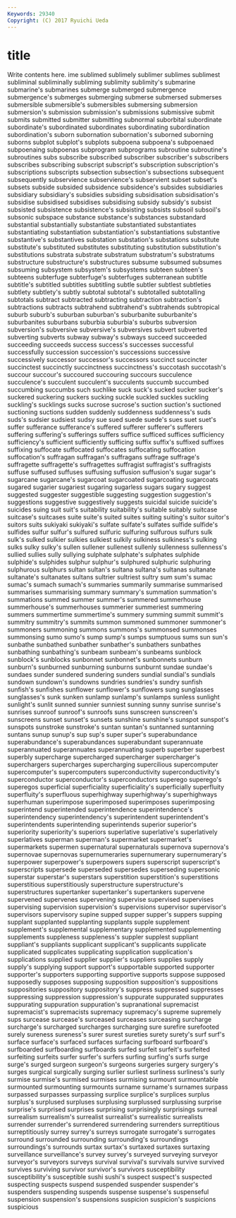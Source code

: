 ```yaml
---
Keywords: 29340 
Copyright: (C) 2017 Ryuichi Ueda
---
```


# title

Write contents here.
ime sublimed
sublimely sublimer sublimes sublimest subliminal subliminally subliming sublimity sublimity's submarine
submarine's submarines submerge submerged submergence submergence's submerges submerging submerse submersed
submerses submersible submersible's submersibles submersing submersion submersion's submission submission's submissions
submissive submit submits submitted submitter submitting subnormal suborbital subordinate subordinate's
subordinated subordinates subordinating subordination subordination's suborn subornation subornation's suborned suborning
suborns subplot subplot's subplots subpoena subpoena's subpoenaed subpoenaing subpoenas subprogram
subprograms subroutine subroutine's subroutines subs subscribe subscribed subscriber subscriber's subscribers
subscribes subscribing subscript subscript's subscription subscription's subscriptions subscripts subsection subsection's
subsections subsequent subsequently subservience subservience's subservient subset subset's subsets subside
subsided subsidence subsidence's subsides subsidiaries subsidiary subsidiary's subsidies subsiding subsidisation
subsidisation's subsidise subsidised subsidises subsidising subsidy subsidy's subsist subsisted subsistence
subsistence's subsisting subsists subsoil subsoil's subsonic subspace substance substance's substances
substandard substantial substantially substantiate substantiated substantiates substantiating substantiation substantiation's substantiations
substantive substantive's substantives substation substation's substations substitute substitute's substituted substitutes
substituting substitution substitution's substitutions substrata substrate substratum substratum's substratums substructure
substructure's substructures subsume subsumed subsumes subsuming subsystem subsystem's subsystems subteen
subteen's subteens subterfuge subterfuge's subterfuges subterranean subtitle subtitle's subtitled subtitles
subtitling subtle subtler subtlest subtleties subtlety subtlety's subtly subtotal subtotal's
subtotalled subtotalling subtotals subtract subtracted subtracting subtraction subtraction's subtractions subtracts
subtrahend subtrahend's subtrahends subtropical suburb suburb's suburban suburban's suburbanite suburbanite's
suburbanites suburbans suburbia suburbia's suburbs subversion subversion's subversive subversive's subversives
subvert subverted subverting subverts subway subway's subways succeed succeeded succeeding
succeeds success success's successes successful successfully succession succession's successions successive
successively successor successor's successors succinct succincter succinctest succinctly succinctness succinctness's
succotash succotash's succour succour's succoured succouring succours succulence succulence's succulent
succulent's succulents succumb succumbed succumbing succumbs such suchlike suck suck's
sucked sucker sucker's suckered suckering suckers sucking suckle suckled suckles
suckling suckling's sucklings sucks sucrose sucrose's suction suction's suctioned suctioning
suctions sudden suddenly suddenness suddenness's suds suds's sudsier sudsiest sudsy
sue sued suede suede's sues suet suet's suffer sufferance sufferance's
suffered sufferer sufferer's sufferers suffering suffering's sufferings suffers suffice sufficed
suffices sufficiency sufficiency's sufficient sufficiently sufficing suffix suffix's suffixed suffixes
suffixing suffocate suffocated suffocates suffocating suffocation suffocation's suffragan suffragan's suffragans
suffrage suffrage's suffragette suffragette's suffragettes suffragist suffragist's suffragists suffuse suffused
suffuses suffusing suffusion suffusion's sugar sugar's sugarcane sugarcane's sugarcoat sugarcoated
sugarcoating sugarcoats sugared sugarier sugariest sugaring sugarless sugars sugary suggest
suggested suggester suggestible suggesting suggestion suggestion's suggestions suggestive suggestively suggests
suicidal suicide suicide's suicides suing suit suit's suitability suitability's suitable
suitably suitcase suitcase's suitcases suite suite's suited suites suiting suiting's
suitor suitor's suitors suits sukiyaki sukiyaki's sulfate sulfate's sulfates sulfide
sulfide's sulfides sulfur sulfur's sulfured sulfuric sulfuring sulfurous sulfurs sulk
sulk's sulked sulkier sulkies sulkiest sulkily sulkiness sulkiness's sulking sulks
sulky sulky's sullen sullener sullenest sullenly sullenness sullenness's sullied sullies
sully sullying sulphate sulphate's sulphates sulphide sulphide's sulphides sulphur sulphur's
sulphured sulphuric sulphuring sulphurous sulphurs sultan sultan's sultana sultana's sultanas
sultanate sultanate's sultanates sultans sultrier sultriest sultry sum sum's sumac
sumac's sumach sumach's summaries summarily summarise summarised summarises summarising summary
summary's summation summation's summations summed summer summer's summered summerhouse summerhouse's
summerhouses summerier summeriest summering summers summertime summertime's summery summing summit
summit's summitry summitry's summits summon summoned summoner summoner's summoners summoning
summons summons's summonsed summonses summonsing sumo sumo's sump sump's sumps
sumptuous sums sun sun's sunbathe sunbathed sunbather sunbather's sunbathers sunbathes
sunbathing sunbathing's sunbeam sunbeam's sunbeams sunblock sunblock's sunblocks sunbonnet sunbonnet's
sunbonnets sunburn sunburn's sunburned sunburning sunburns sunburnt sundae sundae's sundaes
sunder sundered sundering sunders sundial sundial's sundials sundown sundown's sundowns
sundries sundries's sundry sunfish sunfish's sunfishes sunflower sunflower's sunflowers sung
sunglasses sunglasses's sunk sunken sunlamp sunlamp's sunlamps sunless sunlight sunlight's
sunlit sunned sunnier sunniest sunning sunny sunrise sunrise's sunrises sunroof
sunroof's sunroofs suns sunscreen sunscreen's sunscreens sunset sunset's sunsets sunshine
sunshine's sunspot sunspot's sunspots sunstroke sunstroke's suntan suntan's suntanned suntanning
suntans sunup sunup's sup sup's super super's superabundance superabundance's superabundances
superabundant superannuate superannuated superannuates superannuating superb superber superbest superbly supercharge
supercharged supercharger supercharger's superchargers supercharges supercharging supercilious supercomputer supercomputer's supercomputers
superconductivity superconductivity's superconductor superconductor's superconductors superego superego's superegos superficial superficiality
superficiality's superficially superfluity superfluity's superfluous superhighway superhighway's superhighways superhuman superimpose
superimposed superimposes superimposing superintend superintended superintendence superintendence's superintendency superintendency's superintendent
superintendent's superintendents superintending superintends superior superior's superiority superiority's superiors superlative
superlative's superlatively superlatives superman superman's supermarket supermarket's supermarkets supermen supernatural
supernaturals supernova supernova's supernovae supernovas supernumeraries supernumerary supernumerary's superpower superpower's
superpowers supers superscript superscript's superscripts supersede superseded supersedes superseding supersonic
superstar superstar's superstars superstition superstition's superstitions superstitious superstitiously superstructure superstructure's
superstructures supertanker supertanker's supertankers supervene supervened supervenes supervening supervise supervised
supervises supervising supervision supervision's supervisions supervisor supervisor's supervisors supervisory supine
supped supper supper's suppers supping supplant supplanted supplanting supplants supple
supplement supplement's supplemental supplementary supplemented supplementing supplements suppleness suppleness's suppler
supplest suppliant suppliant's suppliants supplicant supplicant's supplicants supplicate supplicated supplicates
supplicating supplication supplication's supplications supplied supplier supplier's suppliers supplies supply
supply's supplying support support's supportable supported supporter supporter's supporters supporting
supportive supports suppose supposed supposedly supposes supposing supposition supposition's suppositions
suppositories suppository suppository's suppress suppressed suppresses suppressing suppression suppression's suppurate
suppurated suppurates suppurating suppuration suppuration's supranational supremacist supremacist's supremacists supremacy
supremacy's supreme supremely sups surcease surcease's surceased surceases surceasing surcharge
surcharge's surcharged surcharges surcharging sure surefire surefooted surely sureness sureness's
surer surest sureties surety surety's surf surf's surface surface's surfaced
surfaces surfacing surfboard surfboard's surfboarded surfboarding surfboards surfed surfeit surfeit's
surfeited surfeiting surfeits surfer surfer's surfers surfing surfing's surfs surge
surge's surged surgeon surgeon's surgeons surgeries surgery surgery's surges surgical
surgically surging surlier surliest surliness surliness's surly surmise surmise's surmised
surmises surmising surmount surmountable surmounted surmounting surmounts surname surname's surnames
surpass surpassed surpasses surpassing surplice surplice's surplices surplus surplus's surplused
surpluses surplusing surplussed surplussing surprise surprise's surprised surprises surprising surprisingly
surprisings surreal surrealism surrealism's surrealist surrealist's surrealistic surrealists surrender surrender's
surrendered surrendering surrenders surreptitious surreptitiously surrey surrey's surreys surrogate surrogate's
surrogates surround surrounded surrounding surrounding's surroundings surroundings's surrounds surtax surtax's
surtaxed surtaxes surtaxing surveillance surveillance's survey survey's surveyed surveying surveyor
surveyor's surveyors surveys survival survival's survivals survive survived survives surviving
survivor survivor's survivors susceptibility susceptibility's susceptible sushi sushi's suspect suspect's
suspected suspecting suspects suspend suspended suspender suspender's suspenders suspending suspends
suspense suspense's suspenseful suspension suspension's suspensions suspicion suspicion's suspicions suspicious
